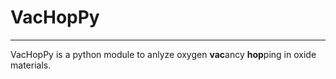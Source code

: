 # VacHopPy
---
VacHopPy is a python module to anlyze oxygen **vac**ancy **hop**ping in oxide materials.
